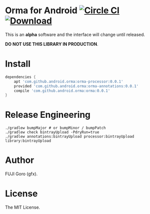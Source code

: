 # Orma for Android [![Circle CI](https://circleci.com/gh/gfx/Android-Orma/tree/master.svg?style=svg)](https://circleci.com/gh/gfx/Android-Orma/tree/master) [ ![Download](https://api.bintray.com/packages/gfx/maven/orma/images/download.svg) ](https://bintray.com/gfx/maven/orma/_latestVersion)

This is an **alpha** software and the interface will change until released.

**DO NOT USE THIS LIBRARY IN PRODUCTION**.

# Install

```groovy
dependencies {
    apt 'com.github.android.orma:orma-processor:0.0.1'
    provided 'com.github.android.orma:orma-annotations:0.0.1'
    compile 'com.github.android.orma:orma:0.0.1'
}
```

# Release Engineering

```
./gradlew bumpMajor # or bumpMinor / bumpPatch
./gradlew check bintrayUpload -PdryRun=true
./gradlew annotations:bintrayUpload processor:bintrayUpload library:bintrayUpload
```


# Author

FUJI Goro (gfx).

# License

The MIT License.
